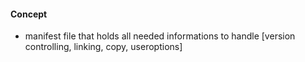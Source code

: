 #### Concept

- manifest file that holds all needed informations to handle [version controlling, linking, copy, useroptions]
